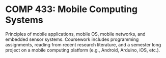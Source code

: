 # COMP 433: Mobile Computing Systems

Principles of mobile applications, mobile OS, mobile networks, and embedded sensor systems. Coursework includes programming assignments, reading from recent research literature, and a semester long project on a mobile computing platform (e.g., Android, Arduino, iOS, etc.).